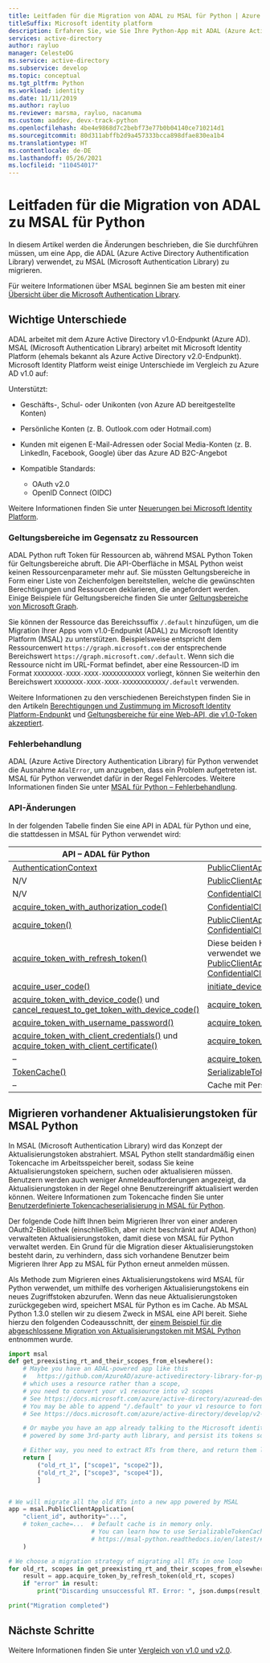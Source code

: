 ```yaml
---
title: Leitfaden für die Migration von ADAL zu MSAL für Python | Azure
titleSuffix: Microsoft identity platform
description: Erfahren Sie, wie Sie Ihre Python-App mit ADAL (Azure Active Directory Authentication Library) zu MSAL (Microsoft Authentication Library) für Python migrieren.
services: active-directory
author: rayluo
manager: CelesteDG
ms.service: active-directory
ms.subservice: develop
ms.topic: conceptual
ms.tgt_pltfrm: Python
ms.workload: identity
ms.date: 11/11/2019
ms.author: rayluo
ms.reviewer: marsma, rayluo, nacanuma
ms.custom: aaddev, devx-track-python
ms.openlocfilehash: 4be4e9868d7c2bebf73e77b0b04140ce710214d1
ms.sourcegitcommit: 80d311abffb2d9a457333bcca898dfae830ea1b4
ms.translationtype: HT
ms.contentlocale: de-DE
ms.lasthandoff: 05/26/2021
ms.locfileid: "110454017"
---
```

# <a name="adal-to-msal-migration-guide-for-python"></a>Leitfaden für die Migration von ADAL zu MSAL für Python

In diesem Artikel werden die Änderungen beschrieben, die Sie durchführen müssen, um eine App, die ADAL (Azure Active Directory Authentification Library) verwendet, zu MSAL (Microsoft Authentication Library) zu migrieren.

Für weitere Informationen über MSAL beginnen Sie am besten mit einer [Übersicht über die Microsoft Authentication Library](msal-overview.md).

## <a name="difference-highlights"></a>Wichtige Unterschiede

ADAL arbeitet mit dem Azure Active Directory v1.0-Endpunkt (Azure AD). MSAL (Microsoft Authentication Library) arbeitet mit Microsoft Identity Platform (ehemals bekannt als Azure Active Directory v2.0-Endpunkt). Microsoft Identity Platform weist einige Unterschiede im Vergleich zu Azure AD v1.0 auf:

Unterstützt:
  - Geschäfts-, Schul- oder Unikonten (von Azure AD bereitgestellte Konten)
  - Persönliche Konten (z. B. Outlook.com oder Hotmail.com)
  - Kunden mit eigenen E-Mail-Adressen oder Social Media-Konten (z. B. LinkedIn, Facebook, Google) über das Azure AD B2C-Angebot

- Kompatible Standards:
  - OAuth v2.0
  - OpenID Connect (OIDC)

Weitere Informationen finden Sie unter [Neuerungen bei Microsoft Identity Platform](../azuread-dev/azure-ad-endpoint-comparison.md).

### <a name="scopes-not-resources"></a>Geltungsbereiche im Gegensatz zu Ressourcen

ADAL Python ruft Token für Ressourcen ab, während MSAL Python Token für Geltungsbereiche abruft. Die API-Oberfläche in MSAL Python weist keinen Ressourcenparameter mehr auf. Sie müssten Geltungsbereiche in Form einer Liste von Zeichenfolgen bereitstellen, welche die gewünschten Berechtigungen und Ressourcen deklarieren, die angefordert werden. Einige Beispiele für Geltungsbereiche finden Sie unter [Geltungsbereiche von Microsoft Graph](/graph/permissions-reference).

Sie können der Ressource das Bereichssuffix `/.default` hinzufügen, um die Migration Ihrer Apps vom v1.0-Endpunkt (ADAL) zu Microsoft Identity Platform (MSAL) zu unterstützen. Beispielsweise entspricht dem Ressourcenwert `https://graph.microsoft.com` der entsprechende Bereichswert `https://graph.microsoft.com/.default`.  Wenn sich die Ressource nicht im URL-Format befindet, aber eine Ressourcen-ID im Format `XXXXXXXX-XXXX-XXXX-XXXXXXXXXXXX` vorliegt, können Sie weiterhin den Bereichswert `XXXXXXXX-XXXX-XXXX-XXXXXXXXXXXX/.default` verwenden.

Weitere Informationen zu den verschiedenen Bereichstypen finden Sie in den Artikeln [Berechtigungen und Zustimmung im Microsoft Identity Platform-Endpunkt](./v2-permissions-and-consent.md) und [Geltungsbereiche für eine Web-API, die v1.0-Token akzeptiert](./msal-v1-app-scopes.md).

### <a name="error-handling"></a>Fehlerbehandlung

ADAL (Azure Active Directory Authentication Library) für Python verwendet die Ausnahme `AdalError`, um anzugeben, dass ein Problem aufgetreten ist. MSAL für Python verwendet dafür in der Regel Fehlercodes. Weitere Informationen finden Sie unter [MSAL für Python – Fehlerbehandlung](msal-error-handling-python.md).

### <a name="api-changes"></a>API-Änderungen

In der folgenden Tabelle finden Sie eine API in ADAL für Python und eine, die stattdessen in MSAL für Python verwendet wird:

| API – ADAL für Python  | API – MSAL für Python |
| ------------------- | ---------------------------------- |
| [AuthenticationContext](https://adal-python.readthedocs.io/en/latest/#adal.AuthenticationContext)  | [PublicClientApplication](https://msal-python.readthedocs.io/en/latest/#msal.PublicClientApplication.__init__) oder [ConfidentialClientApplication](https://msal-python.readthedocs.io/en/latest/#msal.ConfidentialClientApplication.__init__)  |
| N/V  | [PublicClientApplication.acquire_token_interactive()](https://msal-python.readthedocs.io/en/latest/#msal.PublicClientApplication.acquire_token_interactive)  |
| N/V  | [ConfidentialClientApplication.initiate_auth_code_flow()](https://msal-python.readthedocs.io/en/latest/#msal.ConfidentialClientApplication.initiate_auth_code_flow)  |
| [acquire_token_with_authorization_code()](https://adal-python.readthedocs.io/en/latest/#adal.AuthenticationContext.acquire_token_with_authorization_code) | [ConfidentialClientApplication.acquire_token_by_auth_code_flow()](https://msal-python.readthedocs.io/en/latest/#msal.ConfidentialClientApplication.acquire_token_by_auth_code_flow) |
| [acquire_token()](https://adal-python.readthedocs.io/en/latest/#adal.AuthenticationContext.acquire_token) | [PublicClientApplication.acquire_token_silent()](https://msal-python.readthedocs.io/en/latest/#msal.PublicClientApplication.acquire_token_silent) oder [ConfidentialClientApplication.acquire_token_silent()](https://msal-python.readthedocs.io/en/latest/#msal.ConfidentialClientApplication.acquire_token_silent) |
| [acquire_token_with_refresh_token()](https://adal-python.readthedocs.io/en/latest/#adal.AuthenticationContext.acquire_token_with_refresh_token) | Diese beiden Hilfsprogramme sollten nur während der [Migration](#migrate-existing-refresh-tokens-for-msal-python) verwendet werden: [PublicClientApplication.acquire_token_by_refresh_token()](https://msal-python.readthedocs.io/en/latest/#msal.PublicClientApplication.acquire_token_by_refresh_token) oder [ConfidentialClientApplication.acquire_token_by_refresh_token()](https://msal-python.readthedocs.io/en/latest/#msal.ConfidentialClientApplication.acquire_token_by_refresh_token) |
| [acquire_user_code()](https://adal-python.readthedocs.io/en/latest/#adal.AuthenticationContext.acquire_user_code) | [initiate_device_flow()](https://msal-python.readthedocs.io/en/latest/#msal.PublicClientApplication.initiate_device_flow) |
| [acquire_token_with_device_code()](https://adal-python.readthedocs.io/en/latest/#adal.AuthenticationContext.acquire_token_with_device_code) und [cancel_request_to_get_token_with_device_code()](https://adal-python.readthedocs.io/en/latest/#adal.AuthenticationContext.cancel_request_to_get_token_with_device_code) | [acquire_token_by_device_flow()](https://msal-python.readthedocs.io/en/latest/#msal.PublicClientApplication.acquire_token_by_device_flow) |
| [acquire_token_with_username_password()](https://adal-python.readthedocs.io/en/latest/#adal.AuthenticationContext.acquire_token_with_username_password) | [acquire_token_by_username_password()](https://msal-python.readthedocs.io/en/latest/#msal.PublicClientApplication.acquire_token_by_username_password) |
| [acquire_token_with_client_credentials()](https://adal-python.readthedocs.io/en/latest/#adal.AuthenticationContext.acquire_token_with_client_credentials) und [acquire_token_with_client_certificate()](https://adal-python.readthedocs.io/en/latest/#adal.AuthenticationContext.acquire_token_with_client_certificate) | [acquire_token_for_client()](https://msal-python.readthedocs.io/en/latest/#msal.ConfidentialClientApplication.acquire_token_for_client) |
| – | [acquire_token_on_behalf_of()](https://msal-python.readthedocs.io/en/latest/#msal.ConfidentialClientApplication.acquire_token_on_behalf_of) |
| [TokenCache()](https://adal-python.readthedocs.io/en/latest/#adal.TokenCache) | [SerializableTokenCache()](https://msal-python.readthedocs.io/en/latest/#msal.SerializableTokenCache) |
| – | Cache mit Persistenz, verfügbar über [MSAL-Erweiterungen](https://github.com/marstr/original-microsoft-authentication-extensions-for-python) |

## <a name="migrate-existing-refresh-tokens-for-msal-python"></a>Migrieren vorhandener Aktualisierungstoken für MSAL Python

In MSAL (Microsoft Authentication Library) wird das Konzept der Aktualisierungstoken abstrahiert. MSAL Python stellt standardmäßig einen Tokencache im Arbeitsspeicher bereit, sodass Sie keine Aktualisierungstoken speichern, suchen oder aktualisieren müssen. Benutzern werden auch weniger Anmeldeaufforderungen angezeigt, da Aktualisierungstoken in der Regel ohne Benutzereingriff aktualisiert werden können. Weitere Informationen zum Tokencache finden Sie unter [Benutzerdefinierte Tokencacheserialisierung in MSAL für Python](msal-python-token-cache-serialization.md).

Der folgende Code hilft Ihnen beim Migrieren Ihrer von einer anderen OAuth2-Bibliothek (einschließlich, aber nicht beschränkt auf ADAL Python) verwalteten Aktualisierungstoken, damit diese von MSAL für Python verwaltet werden. Ein Grund für die Migration dieser Aktualisierungstoken besteht darin, zu verhindern, dass sich vorhandene Benutzer beim Migrieren Ihrer App zu MSAL für Python erneut anmelden müssen.

Als Methode zum Migrieren eines Aktualisierungstokens wird MSAL für Python verwendet, um mithilfe des vorherigen Aktualisierungstokens ein neues Zugriffstoken abzurufen. Wenn das neue Aktualisierungstoken zurückgegeben wird, speichert MSAL für Python es im Cache.
Ab MSAL Python 1.3.0 stellen wir zu diesem Zweck in MSAL eine API bereit.
Siehe hierzu den folgenden Codeausschnitt, der [einem Beispiel für die abgeschlossene Migration von Aktualisierungstoken mit MSAL Python](https://github.com/AzureAD/microsoft-authentication-library-for-python/blob/1.3.0/sample/migrate_rt.py#L28-L67) entnommen wurde.

```python
import msal
def get_preexisting_rt_and_their_scopes_from_elsewhere():
    # Maybe you have an ADAL-powered app like this
    #   https://github.com/AzureAD/azure-activedirectory-library-for-python/blob/1.2.3/sample/device_code_sample.py#L72
    # which uses a resource rather than a scope,
    # you need to convert your v1 resource into v2 scopes
    # See https://docs.microsoft.com/azure/active-directory/azuread-dev/azure-ad-endpoint-comparison#scopes-not-resources
    # You may be able to append "/.default" to your v1 resource to form a scope
    # See https://docs.microsoft.com/azure/active-directory/develop/v2-permissions-and-consent#the-default-scope

    # Or maybe you have an app already talking to the Microsoft identity platform,
    # powered by some 3rd-party auth library, and persist its tokens somehow.

    # Either way, you need to extract RTs from there, and return them like this.
    return [
        ("old_rt_1", ["scope1", "scope2"]),
        ("old_rt_2", ["scope3", "scope4"]),
        ]


# We will migrate all the old RTs into a new app powered by MSAL
app = msal.PublicClientApplication(
    "client_id", authority="...",
    # token_cache=...  # Default cache is in memory only.
                       # You can learn how to use SerializableTokenCache from
                       # https://msal-python.readthedocs.io/en/latest/#msal.SerializableTokenCache
    )

# We choose a migration strategy of migrating all RTs in one loop
for old_rt, scopes in get_preexisting_rt_and_their_scopes_from_elsewhere():
    result = app.acquire_token_by_refresh_token(old_rt, scopes)
    if "error" in result:
        print("Discarding unsuccessful RT. Error: ", json.dumps(result, indent=2))

print("Migration completed")
```


## <a name="next-steps"></a>Nächste Schritte

Weitere Informationen finden Sie unter [Vergleich von v1.0 und v2.0](../azuread-dev/azure-ad-endpoint-comparison.md).
